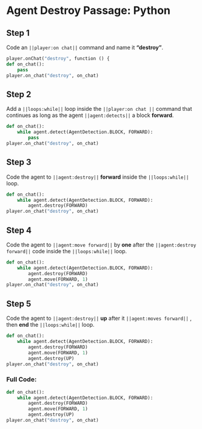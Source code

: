 
# Agent Destroy Passage: Python


## Step 1
Code an ``||player:on chat||`` command and name it **“destroy”**.

```python
player.onChat("destroy", function () {
def on_chat():
    pass
player.on_chat("destroy", on_chat)
```

## Step 2
Add a ``||loops:while||`` loop inside the ``||player:on chat ||`` command that continues as long as the agent ``||agent:detects||`` a block **forward**. 

```python
def on_chat():
    while agent.detect(AgentDetection.BLOCK, FORWARD):
        pass
player.on_chat("destroy", on_chat)
```

## Step 3
Code the agent to ``||agent:destroy||`` **forward** inside the ``||loops:while||`` loop.

```python
def on_chat():
    while agent.detect(AgentDetection.BLOCK, FORWARD):
        agent.destroy(FORWARD)
player.on_chat("destroy", on_chat)
```

## Step 4

Code the agent to ``||agent:move forward||`` by **one** after the ``||agent:destroy forward||`` code inside the ``||loops:while||`` loop.

```python
def on_chat():
    while agent.detect(AgentDetection.BLOCK, FORWARD):
        agent.destroy(FORWARD)
        agent.move(FORWARD, 1)
player.on_chat("destroy", on_chat)
```

## Step 5

Code the agent to ``||agent:destroy||`` **up** after it ``||agent:moves forward||`` , then **end** the ``||loops:while||`` loop.

```python
def on_chat():
    while agent.detect(AgentDetection.BLOCK, FORWARD):
        agent.destroy(FORWARD)
        agent.move(FORWARD, 1)
        agent.destroy(UP)
player.on_chat("destroy", on_chat)
```

### Full Code: 

```python
def on_chat():
    while agent.detect(AgentDetection.BLOCK, FORWARD):
        agent.destroy(FORWARD)
        agent.move(FORWARD, 1)
        agent.destroy(UP)
player.on_chat("destroy", on_chat)
```

